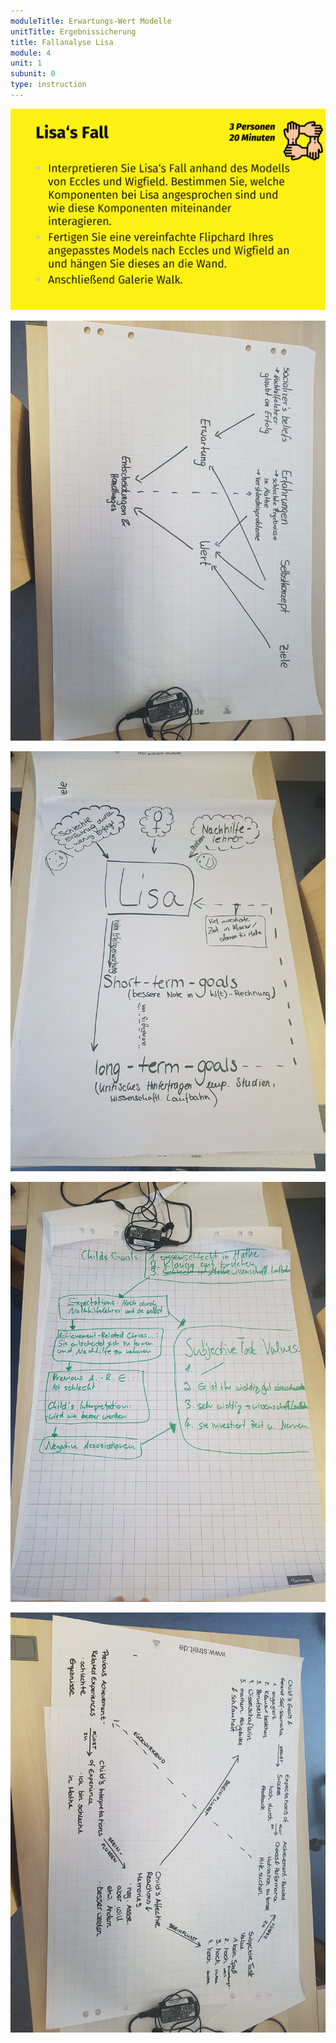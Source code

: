```yaml
---
moduleTitle: Erwartungs-Wert Modelle
unitTitle: Ergebnissicherung
title: Fallanalyse Lisa
module: 4
unit: 1
subunit: 0
type: instruction
---
```


![](lisa.PNG)


![](fall1.jpg)

![](fall2.jpg)

![](fall3.jpg)

![](fall4.jpg)